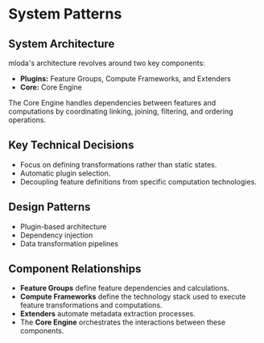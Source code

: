 # System Patterns

## System Architecture

mloda's architecture revolves around two key components:

*   **Plugins:** Feature Groups, Compute Frameworks, and Extenders
*   **Core:** Core Engine

The Core Engine handles dependencies between features and computations by coordinating linking, joining, filtering, and ordering operations.

## Key Technical Decisions

*   Focus on defining transformations rather than static states.
*   Automatic plugin selection.
*   Decoupling feature definitions from specific computation technologies.

## Design Patterns

*   Plugin-based architecture
*   Dependency injection
*   Data transformation pipelines

## Component Relationships

*   **Feature Groups** define feature dependencies and calculations.
*   **Compute Frameworks** define the technology stack used to execute feature transformations and computations.
*   **Extenders** automate metadata extraction processes.
*   The **Core Engine** orchestrates the interactions between these components.
